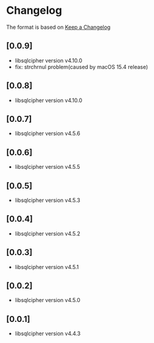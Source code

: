 # Changelog

The format is based on [Keep a Changelog](https://keepachangelog.com/en/1.0.0/)

## [0.0.9]

- libsqlcipher version v4.10.0
- fix: strchrnul problem(caused by macOS 15.4 release)

## [0.0.8]

- libsqlcipher version v4.10.0

## [0.0.7]

- libsqlcipher version v4.5.6

## [0.0.6]

- libsqlcipher version v4.5.5

## [0.0.5]

- libsqlcipher version v4.5.3

## [0.0.4]

- libsqlcipher version v4.5.2

## [0.0.3]

- libsqlcipher version v4.5.1

## [0.0.2]

- libsqlcipher version v4.5.0

## [0.0.1]

- libsqlcipher version v4.4.3
